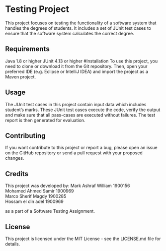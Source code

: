 # Testing Project
This project focuses on testing the functionality of a software system that handles the degrees of students. It includes a set of JUnit test cases to ensure that the software system calculates the correct degree.

## Requirements
Java 1.8 or higher
JUnit 4.13 or higher
#Installation
To use this project, you need to clone or download it from the Git repository. Then, open your preferred IDE (e.g. Eclipse or IntelliJ IDEA) and import the project as a Maven project.

## Usage
The JUnit test cases in this project contain input data which includes student’s marks. These JUnit test cases execute the code, verify the output and make sure that all pass-cases are executed without failures. The test report is then generated for evaluation.

## Contributing
If you want contribute to this project or report a bug, please open an issue on the GitHub repository or send a pull request with your proposed changes.

## Credits
This project was developed by:
Mark Ashraf William 1900156<br />
Mohamed Ahmed Samir 1900969<br />
Marco Sherif Magdy  1900285<br /> 
Hossam el din adel  1900969<br /> 

as a part of a Software Testing Assignment.

## License
This project is licensed under the MIT License - see the LICENSE.md file for details.
